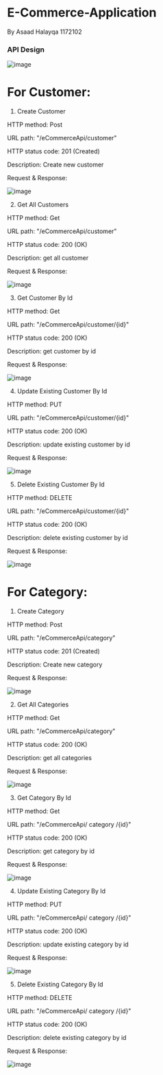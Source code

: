 ﻿#  E-Commerce-Application
 By Asaad Halayqa 1172102
 
 ### API Design
 
![image](https://user-images.githubusercontent.com/79643639/165389228-dcd5c8c5-d136-4dfb-a8eb-1f8a14f7d5ff.png)

# For Customer: 

1. Create Customer

HTTP method: Post

URL path: "/eCommerceApi/customer"

HTTP status code: 201 (Created)

Description: Create new customer

Request & Response:  

![image](https://user-images.githubusercontent.com/79643639/165391283-b8aeba63-c7f6-4e90-999f-0cf98e5e517f.png)


2. Get All Customers 

HTTP method: Get

URL path: "/eCommerceApi/customer"

HTTP status code: 200 (OK)

Description: get all customer 

Request & Response:

![image](https://user-images.githubusercontent.com/79643639/165392165-a98bb770-2c7e-423e-8e4b-2e9db02b8bdb.png)


3. Get Customer By Id

HTTP method: Get

URL path: "/eCommerceApi/customer/{id}"

HTTP status code: 200 (OK)

Description: get customer by id

Request & Response:

![image](https://user-images.githubusercontent.com/79643639/165392521-330a6d7f-1bca-4ac3-9289-ec17e3bbfbce.png)


4. Update Existing Customer By Id

HTTP method: PUT

URL path: "/eCommerceApi/customer/{id}"

HTTP status code: 200 (OK)

Description: update existing customer by id

Request & Response:

![image](https://user-images.githubusercontent.com/79643639/165393020-1f5e58c9-6640-47a4-ab4b-31d0d88b73ee.png)


5. Delete Existing Customer By Id

HTTP method: DELETE

URL path: "/eCommerceApi/customer/{id}"

HTTP status code: 200 (OK)

Description: delete existing customer by id

Request & Response:

![image](https://user-images.githubusercontent.com/79643639/165393252-f560bdf8-9806-433b-a2db-0cd8077adbd6.png)


# For Category: 

1. Create Category

HTTP method: Post

URL path: "/eCommerceApi/category"

HTTP status code: 201 (Created)

Description: Create new category

Request & Response: 

![image](https://user-images.githubusercontent.com/79643639/165393902-9efc4453-1102-4e23-9add-ea2c4aeb20f3.png)


2. Get All Categories

HTTP method: Get

URL path: "/eCommerceApi/category"

HTTP status code: 200 (OK)

Description: get all categories

Request & Response:

![image](https://user-images.githubusercontent.com/79643639/165394095-d0aac915-a546-4d6d-8195-8f1ff7c46dec.png)


3. Get Category By Id

HTTP method: Get

URL path: "/eCommerceApi/ category /{id}"

HTTP status code: 200 (OK)

Description: get category by id

Request & Response:

![image](https://user-images.githubusercontent.com/79643639/165394274-fe21f96b-4091-4e53-bc31-e8ee69e1bf0b.png)


4. Update Existing Category By Id

HTTP method: PUT

URL path: "/eCommerceApi/ category /{id}"

HTTP status code: 200 (OK)

Description: update existing category by id

Request & Response:

![image](https://user-images.githubusercontent.com/79643639/165394587-af0b9412-32aa-4186-9720-e06fb668ba9d.png)

5. Delete Existing Category By Id

HTTP method: DELETE

URL path: "/eCommerceApi/ category /{id}"

HTTP status code: 200 (OK)

Description: delete existing category by id

Request & Response:

![image](https://user-images.githubusercontent.com/79643639/165394782-186fcad7-6686-465b-a9b9-d312500d9f17.png)









